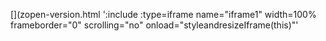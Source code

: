<!-- Generated by /cicd/docupdate.sh -->
[](zopen-version.html ':include :type=iframe name="iframe1" width=100% frameborder="0" scrolling="no" onload="styleandresizeIframe(this)"'
